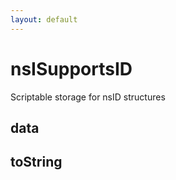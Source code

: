```yaml
---
layout: default
---
```


# nsISupportsID #

Scriptable storage for nsID structures


## data ##

## toString ##
